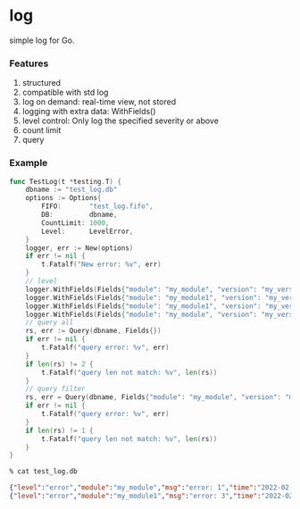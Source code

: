# log
simple log for Go.

### Features

1. structured
2. compatible with std log
3. log on demand: real-time view, not stored
4. logging with extra data: WithFields()
5. level control: Only log the specified severity or above
6. count limit
7. query

### Example

```Go
func TestLog(t *testing.T) {
	dbname := "test_log.db"
	options := Options{
		FIFO:       "test_log.fifo",
		DB:         dbname,
		CountLimit: 1000,
		Level:      LevelError,
	}
	logger, err := New(options)
	if err != nil {
		t.Fatalf("New error: %v", err)
	}
	// level
	logger.WithFields(Fields{"module": "my_module", "version": "my_version1"}).Errorf("error: %v", "1")
	logger.WithFields(Fields{"module": "my_module1", "version": "my_version"}).Warnf("error: %v", "2")
	logger.WithFields(Fields{"module": "my_module1", "version": "my_version"}).Errorf("error: %v", "3")
	logger.WithFields(Fields{"module": "my_module", "version": "my_version1"}).Warnf("error: %v", "4")
	// query all
	rs, err := Query(dbname, Fields{})
	if err != nil {
		t.Fatalf("query error: %v", err)
	}
	if len(rs) != 2 {
		t.Fatalf("query len not match: %v", len(rs))
	}
	// query filter
	rs, err = Query(dbname, Fields{"module": "my_module", "version": "my_version1"})
	if err != nil {
		t.Fatalf("query error: %v", err)
	}
	if len(rs) != 1 {
		t.Fatalf("query len not match: %v", len(rs))
	}
}
```

```bash
% cat test_log.db
```

```json
{"level":"error","module":"my_module","msg":"error: 1","time":"2022-02-15T16:44:47+08:00","version":"my_version1"}
{"level":"error","module":"my_module1","msg":"error: 3","time":"2022-02-15T16:44:47+08:00","version":"my_version"}
```